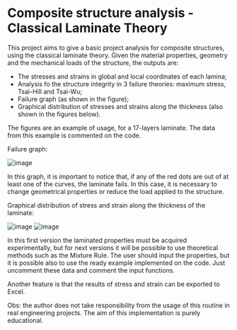 # Composite structure analysis - Classical Laminate Theory

This project aims to give a basic project analysis for composite structures, using the classical laminate theory. Given the material properties, geometry and the mechanical loads of the structure, the outputs are:

- The stresses and strains in global and local coordinates of each lamina;
- Analysis fo the structure integrity in 3 failure theories: maximum stress, Tsai-Hill and Tsai-Wu;
- Failure graph (as shown in the figure);
- Graphical distribution of stresses and strains along the thickness (also shown in the figures below).

The figures are an example of usage, for a 17-layers laminate. The data from this example is commented on the code.

Failure graph:

![image](https://user-images.githubusercontent.com/108631583/198893378-956a3c4e-3bf9-42a3-9d35-a1d9c963a202.png)

In this graph, it is important to notice that, if any of the red dots are out of at least one of the curves, the laminate fails. In this case, it is necessary to change geometrical properties or reduce the load applied to the structure.

Graphical distribution of stress and strain along the thickness of the laminate:

![image](https://user-images.githubusercontent.com/108631583/198893389-3dd93b2f-8934-4909-9f38-6048e7f4adfd.png)
![image](https://user-images.githubusercontent.com/108631583/198893409-909f36fe-20f2-4c19-9e33-d8bed5b55feb.png)

In this first version the laminated properties must be acquired experimentally, but for next versions it will be possible to use theoretical methods such as the Mixture Rule. The user should input the properties, but it is possible also to use the ready example implemented on the code. Just uncomment these data and comment the input functions.

Another feature is that the results of stress and strain can be exported to Excel.

Obs: the author does not take responsibility from the usage of this routine in real engineering projects. The aim of this implementation is purely educational.
